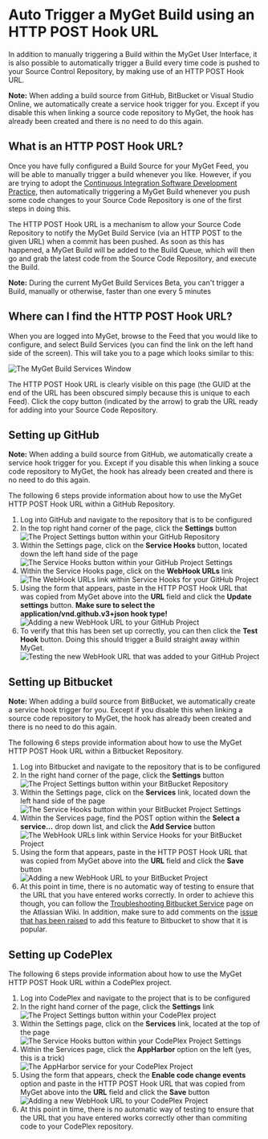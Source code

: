 # Auto Trigger a MyGet Build using an HTTP POST Hook URL

In addition to manually triggering a Build within the MyGet User Interface, it is also possible to automatically trigger a Build every time code is pushed to your Source Control Repository, by making use of an HTTP POST Hook URL.

<p class="alert alert-info">
    <strong>Note:</strong> When adding a build source from GitHub, BitBucket or Visual Studio Online, we automatically create a service hook trigger for you. Except if you disable this when linking a source code repository to MyGet, the hook has already been created and there is no need to do this again.
</p>

## What is an HTTP POST Hook URL?

Once you have fully configured a Build Source for your MyGet Feed, you will be able to manually trigger a build whenever you like.  However, if you are trying to adopt the [Continuous Integration Software Development Practice](http://martinfowler.com/articles/continuousIntegration.html "Martin Fowler talks about the Continuous Integration Software Development Practice"), then automatically triggering a MyGet Build whenever you push some code changes to your Source Code Repository is one of the first steps in doing this.

The HTTP POST Hook URL is a mechanism to allow your Source Code Repository to notify the MyGet Build Service (via an HTTP POST to the given URL) when a commit has been pushed.  As soon as this has happened, a MyGet Build will be added to the Build Queue, which will then go and grab the latest code from the Source Code Repository, and execute the Build.  

<p class="alert alert-info">
    <strong>Note:</strong> During the current MyGet Build Services Beta, you can't trigger a Build, manually or otherwise, faster than one every 5 minutes
</p>

## Where can I find the HTTP POST Hook URL?

When you are logged into MyGet, browse to the Feed that you would like to configure, and select Build Services (you can find the link on the left hand side of the screen).  This will take you to a page which looks similar to this:

![The MyGet Build Services Window](Images/myget_build_services_window.png)

The HTTP POST Hook URL is clearly visible on this page (the GUID at the end of the URL has been obscured simply because this is unique to each Feed).  Click the copy button (indicated by the arrow) to grab the URL ready for adding into your Source Code Repository.

## Setting up GitHub

<p class="alert alert-info">
    <strong>Note:</strong> When adding a build source from GitHub, we automatically create a service hook trigger for you. Except if you disable this when linking a souce code repository to MyGet, the hook has already been created and there is no need to do this again.
</p>

The following 6 steps provide information about how to use the MyGet HTTP POST Hook URL within a GitHub Repository.

1. Log into GitHub and navigate to the repository that is to be configured  
2. In the top right hand corner of the page, click the __Settings__ button  
![The Project Settings button within your GitHub Repository](Images/github_hook_settings_button.png)  
3. Within the Settings page, click on the __Service Hooks__ button, located down the left hand side of the page  
![The Service Hooks button within your GitHub Project Settings](Images/github_hook_service_hooks_button.png)  
4. Within the Service Hooks page, click on the __WebHook URLs__ link  
![The WebHook URLs link within Service Hooks for your GitHub Project](Images/github_hook_webhook_url_link.png)  
5. Using the form that appears, paste in the HTTP POST Hook URL that was copied from MyGet above into the __URL__ field and click the __Update settings__ button. __Make sure to select the application/vnd.github.v3+json hook type!__  
![Adding a new WebHook URL to your GitHub Project](Images/github_hook_add_webhook_url.png)  
6. To verify that this has been set up correctly, you can then click the __Test Hook__ button.  Doing this should trigger a Build straight away within MyGet.   
![Testing the new WebHook URL that was added to your GitHub Project](Images/github_hook_test_webhook.png)

## Setting up Bitbucket

<p class="alert alert-info">
    <strong>Note:</strong> When adding a build source from  BitBucket, we automatically create a service hook trigger for you. Except if you disable this when linking a source code repository to MyGet, the hook has already been created and there is no need to do this again.
</p>

The following 6 steps provide information about how to use the MyGet HTTP POST Hook URL within a Bitbucket Repository.

1. Log into Bitbucket and navigate to the repository that is to be configured  
2. In the right hand corner of the page, click the __Settings__ button  
![The Project Settings button within your BitBucket Repository](Images/bitbucket_hook_settings_button.png)  
3. Within the Settings page, click on the __Services__ link, located down the left hand side of the page  
![The Service Hooks button within your BitBucket Project Settings](Images/bitbucket_hook_service_hooks_button.png)  
4. Within the Services page, find the POST option within the __Select a service...__ drop down list, and click the __Add Service__ button  
![The WebHook URLs link within Service Hooks for your BitBucket Project](Images/bitbucket_hook_webhook_dropdown.png)  
5. Using the form that appears, paste in the HTTP POST Hook URL that was copied from MyGet above into the __URL__ field and click the __Save__ button  
![Adding a new WebHook URL to your BitBucket Project](Images/bitbucket_hook_add_webhook_url.png)  
6. At this point in time, there is no automatic way of testing to ensure that the URL that you have entered works correctly.  In order to achieve this though, you can follow the [Troubleshooting Bitbucket Service](https://confluence.atlassian.com/display/BITBUCKET/Troubleshooting+Bitbucket+Services "Troubleshooting Bitbucket Services") page on the Atlassian Wiki.  In addition, make sure to add comments on the [issue that has been raised](https://bitbucket.org/site/master/issue/4667/add-ability-to-test-services-bb-5436 "Bitbucket Issue for adding ability to test Services") to add this feature to Bitbucket to show that it is popular.

## Setting up CodePlex

The following 6 steps provide information about how to use the MyGet HTTP POST Hook URL within a CodePlex project.

1. Log into CodePlex and navigate to the project that is to be configured  
2. In the right hand corner of the page, click the __Settings__ link  
![The Project Settings button within your CodePlex project](Images/codeplex_hook_settings_button.png)  
3. Within the Settings page, click on the __Services__ link, located at the top of the page  
![The Service Hooks button within your CodePlex Project Settings](Images/codeplex_hook_service_hooks_button.png)  
4. Within the Services page, click the __AppHarbor__ option on the left (yes, this is a trick)  
![The AppHarbor service for your CodePlex Project](Images/codeplex_appharbor_hook.png)  
5. Using the form that appears, check the __Enable code change events__ option and paste in the HTTP POST Hook URL that was copied from MyGet above into the __URL__ field and click the __Save__ button  
![Adding a new WebHook URL to your CodePlex Project](Images/codeplex_hook_add_webhook_url.png)  
6. At this point in time, there is no automatic way of testing to ensure that the URL that you have entered works correctly other than commiting code to your CodePlex repository.
